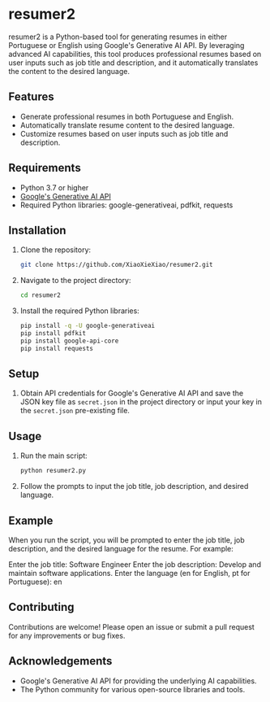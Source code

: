 # resumer2

resumer2 is a Python-based tool for generating resumes in either Portuguese or English using Google's Generative AI API. By leveraging advanced AI capabilities, this tool produces professional resumes based on user inputs such as job title and description, and it automatically translates the content to the desired language.

## Features

- Generate professional resumes in both Portuguese and English.
- Automatically translate resume content to the desired language.
- Customize resumes based on user inputs such as job title and description.

## Requirements

- Python 3.7 or higher
- [Google's Generative AI API](https://cloud.google.com/gen-ai)
- Required Python libraries: google-generativeai, pdfkit, requests

## Installation

1. Clone the repository:
    ```bash
    git clone https://github.com/XiaoXieXiao/resumer2.git
    ```
2. Navigate to the project directory:
    ```bash
    cd resumer2
    ```
3. Install the required Python libraries:
    ```bash
    pip install -q -U google-generativeai
    pip install pdfkit
    pip install google-api-core
    pip install requests
    ```

## Setup

1. Obtain API credentials for Google's Generative AI API and save the JSON key file as `secret.json` in the project directory or input your key in the `secret.json` pre-existing file.

## Usage

1. Run the main script:
    ```bash
    python resumer2.py
    ```
2. Follow the prompts to input the job title, job description, and desired language.

## Example

When you run the script, you will be prompted to enter the job title, job description, and the desired language for the resume. For example:

Enter the job title: Software Engineer
Enter the job description: Develop and maintain software applications.
Enter the language (en for English, pt for Portuguese): en

## Contributing

Contributions are welcome! Please open an issue or submit a pull request for any improvements or bug fixes.

## Acknowledgements

- Google's Generative AI API for providing the underlying AI capabilities.
- The Python community for various open-source libraries and tools.
